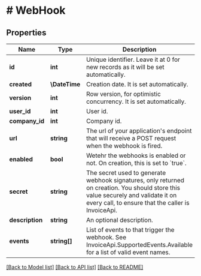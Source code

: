 # # WebHook

## Properties

Name | Type | Description | Notes
------------ | ------------- | ------------- | -------------
**id** | **int** | Unique identifier. Leave it at 0 for new records as it will be set automatically. | [optional]
**created** | **\DateTime** | Creation date. It is set automatically. | [optional]
**version** | **int** | Row version, for optimistic concurrency. It is set automatically. | [optional]
**user_id** | **int** | User id. | [optional]
**company_id** | **int** | Company id. | [optional]
**url** | **string** | The url of your application&#39;s endpoint that will receive a POST request when the webhook is fired. | [optional]
**enabled** | **bool** | Wetehr the webhooks is enabled or not. On creation, this is set to &#x60;true&#x60;. | [optional]
**secret** | **string** | The secret used to generate webhook signatures, only returned on creation. You should store this value securely and validate it on every call, to ensure that the caller is InvoiceApi. | [optional]
**description** | **string** | An optional description. | [optional]
**events** | **string[]** | List of events to that trigger the webhook.  See InvoiceApi.SupportedEvents.Available for a list of valid event names. | [optional]

[[Back to Model list]](../../README.md#models) [[Back to API list]](../../README.md#endpoints) [[Back to README]](../../README.md)
